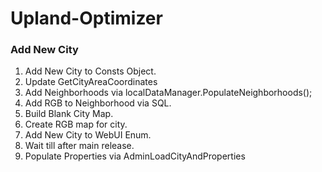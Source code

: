 # Upland-Optimizer

### Add New City

1. Add New City to Consts Object.
2. Update GetCityAreaCoordinates
3. Add Neighborhoods via localDataManager.PopulateNeighborhoods();
4. Add RGB to Neighborhood via SQL.
5. Build Blank City Map.
6. Create RGB map for city.
7. Add New City to WebUI Enum.
8. Wait till after main release.
9. Populate Properties via AdminLoadCityAndProperties
